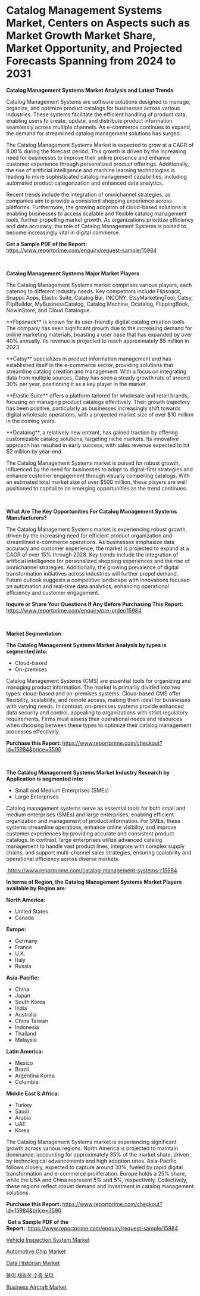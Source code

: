 <p><h1>Catalog Management Systems Market, Centers on Aspects such as Market Growth Market Share, Market Opportunity, and Projected Forecasts Spanning from 2024 to 2031</h1></p><p><strong>Catalog Management Systems Market Analysis and Latest Trends</strong></p>
<p><p>Catalog Management Systems are software solutions designed to manage, organize, and optimize product catalogs for businesses across various industries. These systems facilitate the efficient handling of product data, enabling users to create, update, and distribute product information seamlessly across multiple channels. As e-commerce continues to expand, the demand for streamlined catalog management solutions has surged.</p><p>The Catalog Management Systems Market is expected to grow at a CAGR of 8.00% during the forecast period. This growth is driven by the increasing need for businesses to improve their online presence and enhance customer experience through personalized product offerings. Additionally, the rise of artificial intelligence and machine learning technologies is leading to more sophisticated catalog management capabilities, including automated product categorization and enhanced data analytics. </p><p>Recent trends include the integration of omnichannel strategies, as companies aim to provide a consistent shopping experience across platforms. Furthermore, the growing adoption of cloud-based solutions is enabling businesses to access scalable and flexible catalog management tools, further propelling market growth. As organizations prioritize efficiency and data accuracy, the role of Catalog Management Systems is poised to become increasingly vital in digital commerce.</p></p>
<p><strong>Get a Sample PDF of the Report:&nbsp;</strong> <a href="https://www.reportprime.com/enquiry/request-sample/15984">https://www.reportprime.com/enquiry/request-sample/15984</a></p>
<p>&nbsp;</p>
<p><strong>Catalog Management Systems Major Market Players</strong></p>
<p><p>The Catalog Management Systems market comprises various players, each catering to different industry needs. Key competitors include Flipsnack, Snappii Apps, Elastic Suite, Catalog Bar, INCONY, EtsyMarketingTool, Catsy, FlipBuilder, MyBusinessCatalog, Catalog Machine, Dcatalog, FlippingBook, NowInStore, and Cloud Catalogue. </p><p>**Flipsnack** is known for its user-friendly digital catalog creation tools. The company has seen significant growth due to the increasing demand for online marketing materials, boasting a user base that has expanded by over 40% annually. Its revenue is projected to reach approximately $5 million in 2023.</p><p>**Catsy** specializes in product information management and has established itself in the e-commerce sector, providing solutions that streamline catalog creation and management. With a focus on integrating data from multiple sources, Catsy has seen a steady growth rate of around 30% per year, positioning it as a key player in the market.</p><p>**Elastic Suite** offers a platform tailored for wholesale and retail brands, focusing on managing product catalogs effectively. Their growth trajectory has been positive, particularly as businesses increasingly shift towards digital wholesale operations, with a projected market size of over $10 million in the coming years.</p><p>**Dcatalog**, a relatively new entrant, has gained traction by offering customizable catalog solutions, targeting niche markets. Its innovative approach has resulted in early success, with sales revenue expected to hit $2 million by year-end.</p><p>The Catalog Management Systems market is poised for robust growth, influenced by the need for businesses to adapt to digital-first strategies and enhance customer engagement through visually compelling catalogs. With an estimated total market size of over $500 million, these players are well positioned to capitalize on emerging opportunities as the trend continues.</p></p>
<p>&nbsp;</p>
<p><strong>What Are The Key Opportunities For Catalog Management Systems Manufacturers?</strong></p>
<p><p>The Catalog Management Systems market is experiencing robust growth, driven by the increasing need for efficient product organization and streamlined e-commerce operations. As businesses emphasize data accuracy and customer experience, the market is projected to expand at a CAGR of over 15% through 2028. Key trends include the integration of artificial intelligence for personalized shopping experiences and the rise of omnichannel strategies. Additionally, the growing prevalence of digital transformation initiatives across industries will further propel demand. Future outlook suggests a competitive landscape with innovations focused on automation and real-time data analytics, enhancing operational efficiency and customer engagement.</p></p>
<p><strong>Inquire or Share Your Questions If Any Before Purchasing This Report:</strong> <a href="https://www.reportprime.com/enquiry/pre-order/15984">https://www.reportprime.com/enquiry/pre-order/15984</a></p>
<p>&nbsp;</p>
<p><strong>Market Segmentation</strong></p>
<p><strong>The Catalog Management Systems Market Analysis by types is segmented into:</strong></p>
<p><ul><li>Cloud-based</li><li>On-premises</li></ul></p>
<p><p>Catalog Management Systems (CMS) are essential tools for organizing and managing product information. The market is primarily divided into two types: cloud-based and on-premises systems. Cloud-based CMS offer flexibility, scalability, and remote access, making them ideal for businesses with varying needs. In contrast, on-premises systems provide enhanced data security and control, appealing to organizations with strict regulatory requirements. Firms must assess their operational needs and resources when choosing between these types to optimize their catalog management processes effectively.</p></p>
<p><strong>Purchase this Report:&nbsp;</strong><a href="https://www.reportprime.com/checkout?id=15984&price=3590">https://www.reportprime.com/checkout?id=15984&price=3590</a></p>
<p>&nbsp;</p>
<p><strong>The Catalog Management Systems Market Industry Research by Application is segmented into:</strong></p>
<p><ul><li>Small and Medium Enterprises (SMEs)</li><li>Large Enterprises</li></ul></p>
<p><p>Catalog management systems serve as essential tools for both small and medium enterprises (SMEs) and large enterprises, enabling efficient organization and management of product information. For SMEs, these systems streamline operations, enhance online visibility, and improve customer experiences by providing accurate and consistent product catalogs. In contrast, large enterprises utilize advanced catalog management to handle vast product lines, integrate with complex supply chains, and support multi-channel sales strategies, ensuring scalability and operational efficiency across diverse markets.</p></p>
<p><a href="https://www.reportprime.com/catalog-management-systems-r15984">&nbsp;https://www.reportprime.com/catalog-management-systems-r15984</a></p>
<p><strong>In terms of Region, the Catalog Management Systems Market Players available by Region are:</strong></p>
<p>
    <p> <strong> North America: </strong>
        <ul>
            <li>United States</li>
            <li>Canada</li>
        </ul>
        </p> 
    <p> <strong> Europe: </strong>
        <ul>
            <li>Germany</li>
            <li>France</li>
            <li>U.K.</li>
            <li>Italy</li>
            <li>Russia</li>
        </ul>
        </p> 
    <p> <strong> Asia-Pacific: </strong>
        <ul>
            <li>China</li>
            <li>Japan</li>
            <li>South Korea</li>
            <li>India</li>
            <li>Australia</li>
            <li>China Taiwan</li>
            <li>Indonesia</li>
            <li>Thailand</li>
            <li>Malaysia</li>
        </ul>
        </p> 
    <p> <strong> Latin America: </strong>
        <ul>
            <li>Mexico</li>
            <li>Brazil</li>
            <li>Argentina Korea</li>
            <li>Colombia</li>
        </ul>
        </p> 
    <p> <strong> Middle East & Africa: </strong>
        <ul>
            <li>Turkey</li>
            <li>Saudi</li>
            <li>Arabia</li>
            <li>UAE</li>
            <li>Korea</li>
        </ul>
    </p>
    </p>
<p><p>The Catalog Management Systems market is experiencing significant growth across various regions. North America is projected to maintain dominance, accounting for approximately 35% of the market share, driven by technological advancements and high adoption rates. Asia-Pacific follows closely, expected to capture around 30%, fueled by rapid digital transformation and e-commerce proliferation. Europe holds a 25% share, while the USA and China represent 5% and 5%, respectively. Collectively, these regions reflect robust demand and investment in catalog management solutions.</p></p>
<p><strong>Purchase this Report: </strong><a href="https://www.reportprime.com/checkout?id=15984&price=3590">https://www.reportprime.com/checkout?id=15984&price=3590</a></p>
<p>&nbsp;<strong>Get a Sample PDF of the Report:&nbsp;&nbsp;</strong><a href="https://www.reportprime.com/enquiry/request-sample/15984">https://www.reportprime.com/enquiry/request-sample/15984</a></p>
<p><strong></strong></p>
<p><p><a href="https://issuu.com/reportprime-2/docs/vehicle-inspection-system-market-si_bb5f45f69efbb3">Vehicle Inspection System Market</a></p><p><a href="https://medium.com/@dominiclawrence92/in-the-automotive-chip-market-the-main-focus-is-on-keeping-costs-low-and-getting-the-most-out-of-4f5ee44c1c24">Automotive Chip Market</a></p><p><a href="https://github.com/gailasejs/Market-Research-Report-List-1/blob/main/data-historian-market.md">Data Historian Market</a></p><p><a href="https://medium.com/@terina.1/2024%EB%85%84%EB%B6%80%ED%84%B0-2031%EB%85%84%EA%B9%8C%EC%A7%80-%EC%A7%80%EC%97%AD-%EB%B0%8F-%EA%B8%80%EB%A1%9C%EB%B2%8C-%ED%8A%B8%EB%A0%8C%EB%93%9C%EA%B0%80-%EC%88%98%EC%A1%B0%EC%8B%9D-%EC%9E%A0%EC%88%98-%EB%AA%A8%ED%84%B0-%EC%8B%9C%EC%9E%A5%EC%97%90-%EC%96%B4%EB%96%A4-%EC%98%81%ED%96%A5%EC%9D%84-%EB%AF%B8%EC%B9%98%EA%B3%A0-%EC%9E%88%EB%8A%94%EA%B0%80-3541bfef6a12">물이 채워진 수중 모터</a></p><p><a href="https://medium.com/@dominiclawrence92/the-global-business-aircraft-market-is-expected-to-witness-a-compound-annual-growth-rate-cagr-781488738ab0">Business Aircraft Market</a></p></p>